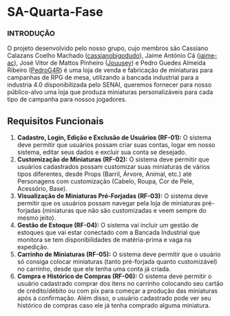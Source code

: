 # SA-Quarta-Fase
### INTRODUÇÃO
O projeto desenvolvido pelo nosso grupo, cujo membros são Cassiano Calazans Coelho Machado ([cassianobigodudo](https://github.com/cassianobigodudo)), Jaime António Cá ([jaime-ac](https://github.com/jaime-ac)), José Vitor de Mattos Pinheiro ([Jouusey](https://github.com/Jouusey)) e Pedro Guedes Almeida Ribeiro ([PedroG4R](https://github.com/pedroG4R)) é uma loja de venda e fabricação de miniaturas para campanhas de RPG de mesa, utilizando a bancada industrial para a industria 4.0 disponibilizada pelo SENAI, queremos fornecer para nosso público-alvo uma loja que produza miniaturas personalizáveis para cada tipo de campanha para nossos jogadores.

## Requisitos Funcionais
1. **Cadastro, Login, Edição e Exclusão de Usuários (RF-01):** O sistema deve permitir que usuários possam criar suas contas, logar em nosso sistema, editar seus dados e excluir sua conta se desejado.
2. **Customização de Miniaturas (RF-02):** O sistema deve permitir que usuários cadastrados possam customizar suas miniaturas de vários tipos diferentes, desde Props (Barril, Árvore, Animal, etc.) até Personagens com customização (Cabelo, Roupa, Cor de Pele, Acessório, Base).
3. **Visualização de Miniaturas Pré-Forjadas (RF-03):** O sistema deve permitir que os usuários possam navegar pela loja de miniaturas pré-forjadas (miniaturas que não são customizadas e veem sempre do mesmo jeito).
4. **Gestão de Estoque (RF-04):** O sistema vai incluir um gestão de estoques que vai estar conectado com a Bancada Industrial que monitora se tem disponibilidades de matéria-prima e vaga na expedição.
5. **Carrinho de Miniaturas (RF-05):** O sistema deve permitir que o usuário só consiga colocar miniaturas (tanto pré-forjada quanto customizável) no carrinho, desde que ele tenha uma conta já criada.
6. **Compra e Histórico de Compras (RF-06):** O sistema deve permitir o usuário cadastrado comprar dos itens no carrinho colocando seu cartão de crédito/débito ou com pix para começar a produção das miniaturas após a confirmação. Além disso, o usuário cadastrado pode ver seu histórico de compras caso ele já tenha comprado alguma miniatura.
